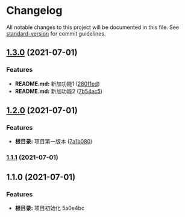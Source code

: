 # Changelog

All notable changes to this project will be documented in this file. See [standard-version](https://github.com/conventional-changelog/standard-version) for commit guidelines.

## [1.3.0](https://github.com/joycolu/git-flow/compare/v1.2.0...v1.3.0) (2021-07-01)


### Features

* **README.md:** 新加功能1 ([280f1ed](https://github.com/joycolu/git-flow/commit/280f1ed54148b03176a412c95c612536f2e9cf48))
* **README.md:** 新加功能2 ([7b54ac5](https://github.com/joycolu/git-flow/commit/7b54ac5467e8bbc87990701fdd05de963be80ae5))

## [1.2.0](https://github.com/joycolu/git-flow/compare/v1.1.1...v1.2.0) (2021-07-01)


### Features

* **根目录:** 项目第一版本 ([7a1b080](https://github.com/joycolu/git-flow/commit/7a1b080e5757fbad88e4f3eef578fb131f5ac94a))

### [1.1.1](https://github.com/joycolu/git-flow/compare/v1.1.0...v1.1.1) (2021-07-01)

## 1.1.0 (2021-07-01)


### Features

* **根目录:** 项目初始化 5a0e4bc
